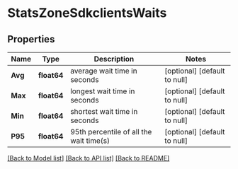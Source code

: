 # StatsZoneSdkclientsWaits

## Properties
Name | Type | Description | Notes
------------ | ------------- | ------------- | -------------
**Avg** | **float64** | average wait time in seconds | [optional] [default to null]
**Max** | **float64** | longest wait time in seconds | [optional] [default to null]
**Min** | **float64** | shortest wait time in seconds | [optional] [default to null]
**P95** | **float64** | 95th percentile of all the wait time(s) | [optional] [default to null]

[[Back to Model list]](../README.md#documentation-for-models) [[Back to API list]](../README.md#documentation-for-api-endpoints) [[Back to README]](../README.md)

